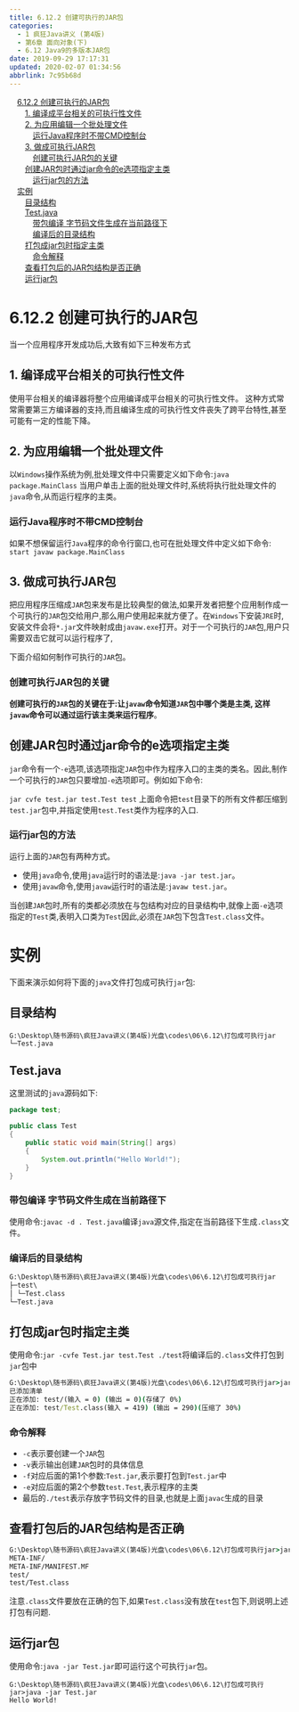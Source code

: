 ```yaml
---
title: 6.12.2 创建可执行的JAR包
categories: 
  - 1 疯狂Java讲义 (第4版)
  - 第6章 面向对象(下)
  - 6.12 Java9的多版本JAR包
date: 2019-09-29 17:17:31
updated: 2020-02-07 01:34:56
abbrlink: 7c95b68d
---
```

<div id='my_toc'><a href="/JavaReadingNotes/7c95b68d/#6-12-2-创建可执行的JAR包" class="header_1">6.12.2 创建可执行的JAR包</a>&nbsp;<br><a href="/JavaReadingNotes/7c95b68d/#1-编译成平台相关的可执行性文件" class="header_2">1. 编译成平台相关的可执行性文件</a>&nbsp;<br><a href="/JavaReadingNotes/7c95b68d/#2-为应用编辑一个批处理文件" class="header_2">2. 为应用编辑一个批处理文件</a>&nbsp;<br><a href="/JavaReadingNotes/7c95b68d/#运行Java程序时不带CMD控制台" class="header_3">运行Java程序时不带CMD控制台</a>&nbsp;<br><a href="/JavaReadingNotes/7c95b68d/#3-做成可执行JAR包" class="header_2">3. 做成可执行JAR包</a>&nbsp;<br><a href="/JavaReadingNotes/7c95b68d/#创建可执行JAR包的关键" class="header_3">创建可执行JAR包的关键</a>&nbsp;<br><a href="/JavaReadingNotes/7c95b68d/#创建JAR包时通过jar命令的e选项指定主类" class="header_2">创建JAR包时通过jar命令的e选项指定主类</a>&nbsp;<br><a href="/JavaReadingNotes/7c95b68d/#运行jar包的方法" class="header_3">运行jar包的方法</a>&nbsp;<br><a href="/JavaReadingNotes/7c95b68d/#实例" class="header_1">实例</a>&nbsp;<br><a href="/JavaReadingNotes/7c95b68d/#目录结构" class="header_2">目录结构</a>&nbsp;<br><a href="/JavaReadingNotes/7c95b68d/#Test-java" class="header_2">Test.java</a>&nbsp;<br><a href="/JavaReadingNotes/7c95b68d/#带包编译-字节码文件生成在当前路径下" class="header_3">带包编译 字节码文件生成在当前路径下</a>&nbsp;<br><a href="/JavaReadingNotes/7c95b68d/#编译后的目录结构" class="header_3">编译后的目录结构</a>&nbsp;<br><a href="/JavaReadingNotes/7c95b68d/#打包成jar包时指定主类" class="header_2">打包成jar包时指定主类</a>&nbsp;<br><a href="/JavaReadingNotes/7c95b68d/#命令解释" class="header_3">命令解释</a>&nbsp;<br><a href="/JavaReadingNotes/7c95b68d/#查看打包后的JAR包结构是否正确" class="header_2">查看打包后的JAR包结构是否正确</a>&nbsp;<br><a href="/JavaReadingNotes/7c95b68d/#运行jar包" class="header_2">运行jar包</a>&nbsp;<br></div>
<style>.header_1{margin-left: 1em;}.header_2{margin-left: 2em;}.header_3{margin-left: 3em;}.header_4{margin-left: 4em;}.header_5{margin-left: 5em;}.header_6{margin-left: 6em;}</style>
<!--more-->
<script>if (navigator.platform.search('arm')==-1){document.getElementById('my_toc').style.display = 'none';}var e,p = document.getElementsByTagName('p');while (p.length>0) {e = p[0];e.parentElement.removeChild(e);}</script>

<!--end-->
<!--SSTStart-->
# 6.12.2 创建可执行的JAR包 #
当一个应用程序开发成功后,大致有如下三种发布方式
## 1. 编译成平台相关的可执行性文件 ##
使用平台相关的编译器将整个应用编译成平台相关的可执行性文件。
这种方式常常需要第三方编译器的支持,而且编译生成的可执行性文件丧失了跨平台特性,甚至可能有一定的性能下降。
## 2. 为应用编辑一个批处理文件 ##
以`Windows`操作系统为例,批处理文件中只需要定义如下命令:`java package.MainClass`
当用户单击上面的批处理文件时,系统将执行批处理文件的`java`命令,从而运行程序的主类。
### 运行Java程序时不带CMD控制台 ###
如果不想保留运行`Java`程序的命令行窗口,也可在批处理文件中定义如下命令:
`start javaw package.MainClass`
## 3. 做成可执行JAR包 ##
<!--replace:javaw=java w-->
把应用程序压缩成`JAR`包来发布是比较典型的做法,如果开发者把整个应用制作成一个可执行的`JAR`包交给用户,那么用户使用起来就方便了。在`Windows`下安装`JRE`时,安装文件会将`*.jar`文件映射成由`javaw.exe`打开。对于一个可执行的`JAR`包,用户只需要双击它就可以运行程序了,

下面介绍如何制作可执行的`JAR`包。
### 创建可执行JAR包的关键 ###
**创建可执行的`JAR`包的关键在于:让`javaw`命令知道`JAR`包中哪个类是主类, 这样`javaw`命令可以通过运行该主类来运行程序**。
## 创建JAR包时通过jar命令的e选项指定主类 ##
`jar`命令有一个`-e`选项,该选项指定`JAR`包中作为程序入口的主类的类名。因此,制作一个可执行的`JAR`包只要增加`-e`选项即可。例如如下命令:
<!--replace:cvfe=C V F E-->
`jar cvfe test.jar test.Test test`
上面命令把`test`目录下的所有文件都压缩到`test.jar`包中,并指定使用`test.Test`类作为程序的入口.
### 运行jar包的方法 ###
运行上面的`JAR`包有两种方式。
- 使用`java`命令,使用`java`运行时的语法是:`java -jar test.jar`。
- 使用`javaw`命令,使用`javaw`运行时的语法是:`javaw test.jar`。

当创建`JAR`包时,所有的类都必须放在与包结构对应的目录结构中,就像上面`-e`选项指定的`Test`类,表明入口类为`Test`因此,必须在`JAR`包下包含`Test.class`文件。
<!--SSTStop-->
# 实例 #
下面来演示如何将下面的`java`文件打包成可执行`jar`包:
## 目录结构 ##
```
G:\Desktop\随书源码\疯狂Java讲义(第4版)光盘\codes\06\6.12\打包成可执行jar
└─Test.java
```
## Test.java ##
这里测试的`java`源码如下:
```java
package test;

public class Test
{
    public static void main(String[] args)
    {
        System.out.println("Hello World!");
    }
}
```
### 带包编译 字节码文件生成在当前路径下 ###
使用命令:`javac -d . Test.java`编译`java`源文件,指定在当前路径下生成`.class`文件。
### 编译后的目录结构 ###
```cmd
G:\Desktop\随书源码\疯狂Java讲义(第4版)光盘\codes\06\6.12\打包成可执行jar
├─test\
│ └─Test.class
└─Test.java
```
## 打包成jar包时指定主类 ##
使用命令:`jar -cvfe Test.jar test.Test ./test`将编译后的`.class`文件打包到`jar`包中
```cmd
G:\Desktop\随书源码\疯狂Java讲义(第4版)光盘\codes\06\6.12\打包成可执行jar>jar -cvfe Test.jar test.Test ./test
已添加清单
正在添加: test/(输入 = 0) (输出 = 0)(存储了 0%)
正在添加: test/Test.class(输入 = 419) (输出 = 290)(压缩了 30%)
```
### 命令解释 ###
- `-c`表示要创建一个`JAR`包
- `-v`表示输出创建`JAR`包时的具体信息
- `-f`对应后面的第1个参数:`Test.jar`,表示要打包到`Test.jar`中
- `-e`对应后面的第2个参数`test.Test`,表示程序的主类
- 最后的`./test`表示存放字节码文件的目录,也就是上面`javac`生成的目录

## 查看打包后的JAR包结构是否正确 ##
```cmd
G:\Desktop\随书源码\疯狂Java讲义(第4版)光盘\codes\06\6.12\打包成可执行jar>jar -tf Test.jar
META-INF/
META-INF/MANIFEST.MF
test/
test/Test.class
```
注意`.class`文件要放在正确的包下,如果`Test.class`没有放在`test`包下,则说明上述打包有问题.
## 运行jar包 ##
使用命令:`java -jar Test.jar`即可运行这个可执行`jar`包。
```
G:\Desktop\随书源码\疯狂Java讲义(第4版)光盘\codes\06\6.12\打包成可执行jar>java -jar Test.jar
Hello World!
```


